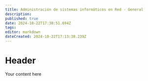 ```yaml
---
title: Administración de sistemas informáticos en Red - General
description: 
published: true
date: 2024-10-22T17:38:51.694Z
tags: 
editor: markdown
dateCreated: 2024-10-22T17:13:38.239Z
---
```


# Header
Your content here